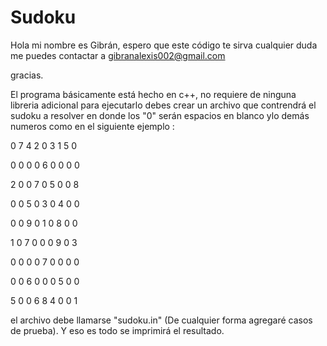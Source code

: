 # Sudoku

Hola mi nombre es Gibrán, espero que este código te sirva cualquier duda me puedes contactar a gibranalexis002@gmail.com

gracias.


El programa básicamente está hecho en c++, no requiere de ninguna libreria adicional para ejecutarlo debes crear un archivo que contrendrá el sudoku a resolver en donde los "0" serán espacios en blanco ylo demás numeros como en el siguiente ejemplo :


0 7 4 2 0 3 1 5 0

0 0 0 0 6 0 0 0 0

2 0 0 7 0 5 0 0 8

0 0 5 0 3 0 4 0 0

0 0 9 0 1 0 8 0 0

1 0 7 0 0 0 9 0 3

0 0 0 0 7 0 0 0 0

0 0 6 0 0 0 5 0 0

5 0 0 6 8 4 0 0 1

el archivo debe llamarse "sudoku.in" (De cualquier forma agregaré casos de prueba).
Y eso es todo se imprimirá el resultado.
